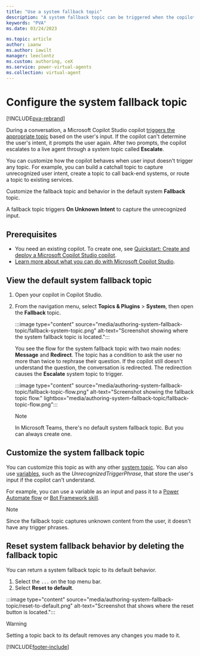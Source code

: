```yaml
---
title: "Use a system fallback topic"
description: "A system fallback topic can be triggered when the copilot doesn't understand the user's questions."
keywords: "PVA"
ms.date: 03/24/2023

ms.topic: article
author: iaanw
ms.author: iawilt
manager: leeclontz
ms.custom: authoring, ceX
ms.service: power-virtual-agents
ms.collection: virtual-agent
---
```


# Configure the system fallback topic

[!INCLUDE[pva-rebrand](includes/pva-rebrand.md)]

During a conversation, a Microsoft Copilot Studio copilot [triggers the appropriate topic](authoring-create-edit-topics.md) based on the user's input. If the copilot can't determine the user's intent, it prompts the user again. After two prompts, the copilot escalates to a live agent through a system topic called **Escalate**.

You can customize how the copilot behaves when user input doesn't trigger any topic. For example, you can build a catchall topic to capture unrecognized user intent, create a topic to call back-end systems, or route a topic to existing services.

Customize the fallback topic and behavior in the default system **Fallback** topic.

A fallback topic triggers **On Unknown Intent** to capture the unrecognized input.

## Prerequisites

- You need an existing copilot. To create one, see [Quickstart: Create and deploy a Microsoft Copilot Studio copilot](fundamentals-get-started.md).
- [Learn more about what you can do with Microsoft Copilot Studio](fundamentals-what-is-power-virtual-agents.md).

## View the default system fallback topic

1. Open your copilot in Copilot Studio.

1. From the navigation menu, select **Topics & Plugins** > **System**, then open the **Fallback** topic.

   :::image type="content" source="media/authoring-system-fallback-topic/fallback-system-topic.png" alt-text="Screenshot showing where the system fallback topic is located.":::

   You see the flow for the system fallback topic with two main nodes: **Message** and **Redirect**. The topic has a condition to ask the user no more than twice to rephrase their question. If the copilot still doesn't understand the question, the conversation is redirected. The redirection causes the **Escalate** system topic to trigger.

   :::image type="content" source="media/authoring-system-fallback-topic/fallback-topic-flow.png" alt-text="Screenshot showing the fallback topic flow." lightbox="media/authoring-system-fallback-topic/fallback-topic-flow.png":::

   >[!NOTE]
   > In Microsoft Teams, there's no default system fallback topic. But you can always create one.

## Customize the system fallback topic

You can customize this topic as with any other [system topic](authoring-create-edit-topics.md). You can also use [variables](authoring-variables.md), such as the _UnrecognizedTriggerPhrase_, that store the user's input if the copilot can't understand.

For example, you can use a variable as an input and pass it to a [Power Automate flow](advanced-flow-input-output.md) or [Bot Framework skill](advanced-use-skills.md).

> [!NOTE]
> Since the fallback topic captures unknown content from the user, it doesn't have any trigger phrases.

## Reset system fallback behavior by deleting the fallback topic

You can return a system fallback topic to its default behavior.

1. Select the `...` on the top menu bar.
1. Select **Reset to default**.

:::image type="content" source="media/authoring-system-fallback-topic/reset-to-default.png" alt-text="Screenshot that shows where the reset button is located.":::

> [!WARNING]
> Setting a topic back to its default removes any changes you made to it.

[!INCLUDE[footer-include](includes/footer-banner.md)]

